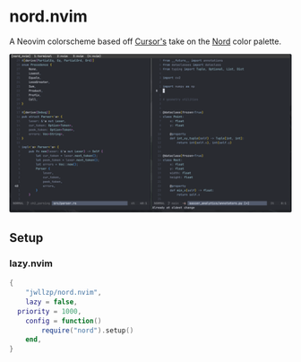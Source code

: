 # nord.nvim

A Neovim colorscheme based off [Cursor's](https://cursor.com/home?from=agents) take on the [Nord](https://www.nordtheme.com/docs/colors-and-palettes) color palette.

![Display](nord.png)

## Setup

### lazy.nvim
```lua
{
	"jwllzp/nord.nvim",
	lazy = false,
  priority = 1000,
	config = function()
		require("nord").setup()
	end,
}
```

